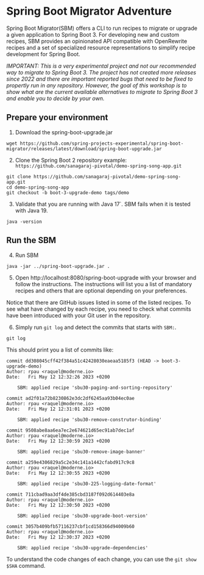 # Spring Boot Migrator Adventure

Spring Boot Migrator(SBM) offers a CLI to run recipes to migrate or upgrade 
a given application to Spring Boot 3. For developing new and custom recipes, SBM 
provides an opinionated API compatible with OpenRewrite recipes and a set of 
specialized resource representations to simplify recipe development for 
Spring Boot.

*IMPORTANT: This is a very experimental project and not
our recommended way to migrate to Spring Boot 3. The project has not created more
releases since 2022 and there are important reported bugs that need to be fixed to 
propertly run in any repository. However, the goal of this workshop is to show
what are the current available alternatives to migrate to Spring Boot 3 and enable
you to decide by your own.* 

## Prepare your environment

1.  Download the spring-boot-upgrade.jar

```
wget https://github.com/spring-projects-experimental/spring-boot-migrator/releases/latest/download/spring-boot-upgrade.jar
```

2. Clone the Spring Boot 2 repository example: ` https://github.com/sanagaraj-pivotal/demo-spring-song-app.git`

```
git clone https://github.com/sanagaraj-pivotal/demo-spring-song-app.git
cd demo-spring-song-app
git checkout -b boot-3-upgrade-demo tags/demo
```

3. Validate that you are running with Java 17`. SBM fails when it is tested with Java 19.

```
java -version
```

## Run the SBM

4. Run SBM

```
java -jar ../spring-boot-upgrade.jar .
```

5. Open http://localhost:8080/spring-boot-upgrade with your browser and follow the instructions. The instructions will list you a list of 
mandatory recipes and others that are optional depending on your preferences. 

Notice that there are GitHub issues listed in some of the listed 
recipes. To see what have changed by each recipe, you need to check what commits have been introduced with your Git user in the repository.

6. Simply run `git log` and detect the commits that starts with `SBM:`.

```
git log
```

This should print you a list of commits like:

```
commit dd308045cff42f384a51c42428030eaeaa5185f3 (HEAD -> boot-3-upgrade-demo)
Author: rpau <raquel@moderne.io>
Date:   Fri May 12 12:32:26 2023 +0200

    SBM: applied recipe 'sbu30-paging-and-sorting-repository'

commit ad2f01a72b8230862e3dc2df6245aa93b04ec0ae
Author: rpau <raquel@moderne.io>
Date:   Fri May 12 12:31:01 2023 +0200

    SBM: applied recipe 'sbu30-remove-construtor-binding'

commit 9508abe8aa6ea7ec2e674621d65ec91ab7dec1af
Author: rpau <raquel@moderne.io>
Date:   Fri May 12 12:30:59 2023 +0200

    SBM: applied recipe 'sbu30-remove-image-banner'

commit a259e4306829a5c2e34c141a1442cfabd917c9c8
Author: rpau <raquel@moderne.io>
Date:   Fri May 12 12:30:55 2023 +0200

    SBM: applied recipe 'sbu30-225-logging-date-format'

commit 711cbad9aa3df4de385cbd3187f092d614403e8a
Author: rpau <raquel@moderne.io>
Date:   Fri May 12 12:30:50 2023 +0200

    SBM: applied recipe 'sbu30-upgrade-boot-version'

commit 3057b409bfb57116237cbf1cd158366d94009b60
Author: rpau <raquel@moderne.io>
Date:   Fri May 12 12:30:37 2023 +0200

    SBM: applied recipe 'sbu30-upgrade-dependencies'
```
 
To understand the code changes of each change, you can use the `git show $SHA` command. 

